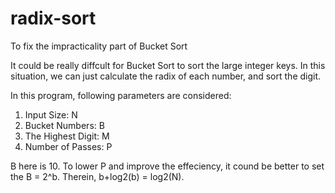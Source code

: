 # radix-sort
To fix the impracticality part of Bucket Sort

It could be really diffcult for Bucket Sort to sort the large integer keys.
In this situation, we can just calculate the radix of each number, and 
sort the digit.

In this program, following parameters are considered:
1. Input Size: N
2. Bucket Numbers: B
3. The Highest Digit: M
4. Number of Passes: P

B here is 10. To lower P and improve the effeciency, it cound be better to set the B = 2^b.
Therein, b+log2(b) = log2(N).
